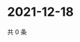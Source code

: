 # 2021-12-18

共 0 条

<!-- BEGIN WEIBO -->
<!-- 最后更新时间 Sat Dec 18 2021 02:01:03 GMT+0800 (China Standard Time) -->

<!-- END WEIBO -->
